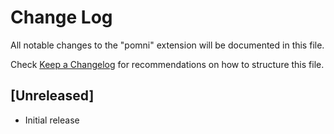 # Change Log

All notable changes to the "pomni" extension will be documented in this file.

Check [Keep a Changelog](http://keepachangelog.com/) for recommendations on how to structure this file.

## [Unreleased]

- Initial release